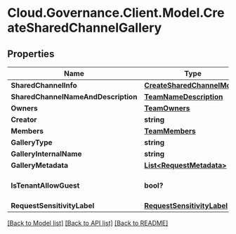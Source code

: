# Cloud.Governance.Client.Model.CreateSharedChannelGallery
## Properties

Name | Type | Description | Notes
------------ | ------------- | ------------- | -------------
**SharedChannelInfo** | [**CreateSharedChannelModel**](CreateSharedChannelModel.md) |  | [optional] 
**SharedChannelNameAndDescription** | [**TeamNameDescription**](TeamNameDescription.md) |  | [optional] 
**Owners** | [**TeamOwners**](TeamOwners.md) |  | [optional] 
**Creator** | **string** |  | [optional] 
**Members** | [**TeamMembers**](TeamMembers.md) |  | [optional] 
**GalleryType** | **string** |  | [optional] 
**GalleryInternalName** | **string** |  | [optional] 
**GalleryMetadata** | [**List&lt;RequestMetadata&gt;**](RequestMetadata.md) |  | [optional] 
**IsTenantAllowGuest** | **bool?** |  | [optional] [default to false]
**RequestSensitivityLabel** | [**RequestSensitivityLabel**](RequestSensitivityLabel.md) |  | [optional] 

[[Back to Model list]](../README.md#documentation-for-models) [[Back to API list]](../README.md#documentation-for-api-endpoints) [[Back to README]](../README.md)


